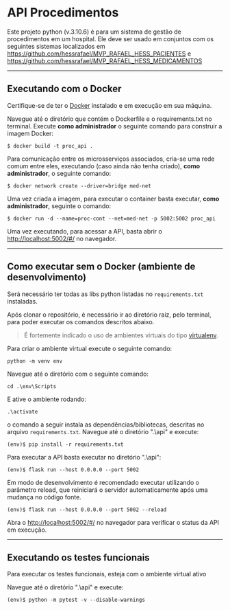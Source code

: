  # API Procedimentos

Este projeto python (v.3.10.6) é para um sistema de gestão de procedimentos em um hospital. Ele deve ser usado em conjuntos com os seguintes sistemas localizados em https://github.com/hessrafael/MVP_RAFAEL_HESS_PACIENTES e https://github.com/hessrafael/MVP_RAFAEL_HESS_MEDICAMENTOS

---
## Executando com o Docker

Certifique-se de ter o [Docker](https://docs.docker.com/engine/install/) instalado e em execução em sua máquina.

Navegue até o diretório que contém o Dockerfile e o requirements.txt no terminal.
Execute **como administrador** o seguinte comando para construir a imagem Docker:

```
$ docker build -t proc_api .
```

Para comunicação entre os microsserviços associados, cria-se uma rede comum entre eles, executando (caso ainda não tenha criado), **como administrador**, o seguinte comando:

```
$ docker network create --driver=bridge med-net
```

Uma vez criada a imagem, para executar o container basta executar, **como administrador**, seguinte o comando:

```
$ docker run -d --name=proc-cont --net=med-net -p 5002:5002 proc_api
```

Uma vez executando, para acessar a API, basta abrir o [http://localhost:5002/#/](http://localhost:5002/#/) no navegador.

---
## Como executar sem o Docker (ambiente de desenvolvimento)

Será necessário ter todas as libs python listadas no `requirements.txt` instaladas.

Após clonar o repositório, é necessário ir ao diretório raiz, pelo terminal, para poder executar os comandos descritos abaixo.

> É fortemente indicado o uso de ambientes virtuais do tipo [virtualenv](https://virtualenpython).

Para criar o ambiente virtual execute o seguinte comando:

```
python -m venv env
```
Navegue até o diretório com o seguinte comando:

```
cd .\env\Scripts  
```
E ative o ambiente rodando:

```
.\activate
```

o comando a seguir instala as dependências/bibliotecas, descritas no arquivo `requirements.txt`. Navegue até o diretório ".\api" e execute:

```
(env)$ pip install -r requirements.txt
```

Para executar a API  basta executar no diretório ".\api":

```
(env)$ flask run --host 0.0.0.0 --port 5002
```

Em modo de desenvolvimento é recomendado executar utilizando o parâmetro reload, que reiniciará o servidor
automaticamente após uma mudança no código fonte. 

```
(env)$ flask run --host 0.0.0.0 --port 5002 --reload
```

Abra o [http://localhost:5002/#/](http://localhost:5002/#/) no navegador para verificar o status da API em execução.

---
## Executando os testes funcionais

Para executar os testes funcionais, esteja com o ambiente virtual ativo

Navegue até o diretório ".\api" e execute:

```
(env)$ python -m pytest -v --disable-warnings
```
